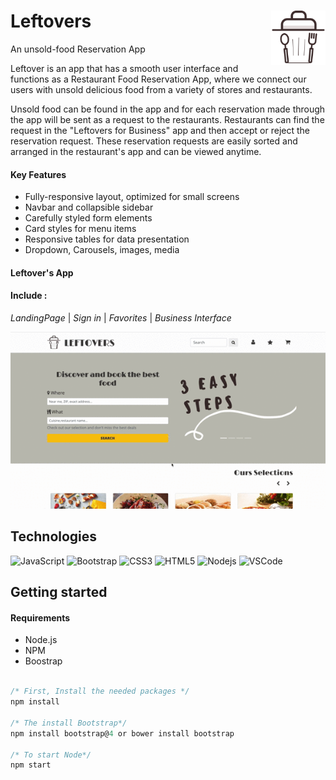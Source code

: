 # Leftovers <img align="right" src="https://github.com/Miraragal/Leftovers/blob/master/images/Logo.png" width="87px"/>

An unsold-food Reservation App

Leftover is an app that has a smooth user interface and functions as a Restaurant Food Reservation App, where we connect our users with unsold delicious food from a variety of stores and restaurants.

Unsold food can be found in the app and for each reservation made through the app will be sent as a request to the restaurants. Restaurants can find the request in the "Leftovers for Business" app and then accept or reject the reservation request. These reservation requests are easily sorted and arranged in the restaurant's app and can be viewed anytime.

#### Key Features

- Fully-responsive layout, optimized for small screens
- Navbar and collapsible sidebar 
- Carefully styled form elements
- Card styles for menu items
- Responsive tables for data presentation
- Dropdown, Carousels, images, media


#### Leftover's App 

#### Include : 
*LandingPage* | *Sign in* | *Favorites* | *Business Interface*

  ![LandingPage](https://github.com/Miraragal/Leftovers/blob/master/images/ezgif.com-gif-maker.gif) 

## Technologies

  ![JavaScript](https://img.shields.io/badge/-JavaScript-black?style=flat-square&logo=javascript) 
  ![Bootstrap](https://img.shields.io/badge/-Bootstrap-563D7C?style=flat-square&logo=bootstrap)
  ![CSS3](https://img.shields.io/badge/-CSS3-1572B6?style=flat-square&logo=css3)
  ![HTML5](https://img.shields.io/badge/-HTML5-E34F26?style=flat-square&logo=html5&logoColor=white)
  ![Nodejs](https://img.shields.io/badge/-NodeJS-black?style=flat-square&logo=Node.js)
  ![VSCode](https://img.shields.io/badge/-VS_Code-007ACC?style=flat-square&logo=visual-studio-code)


## Getting started

#### Requirements

- Node.js
- NPM
- Boostrap

```javascript

/* First, Install the needed packages */
npm install

/* The install Bootstrap*/
npm install bootstrap@4 or bower install bootstrap

/* To start Node*/
npm start

```
